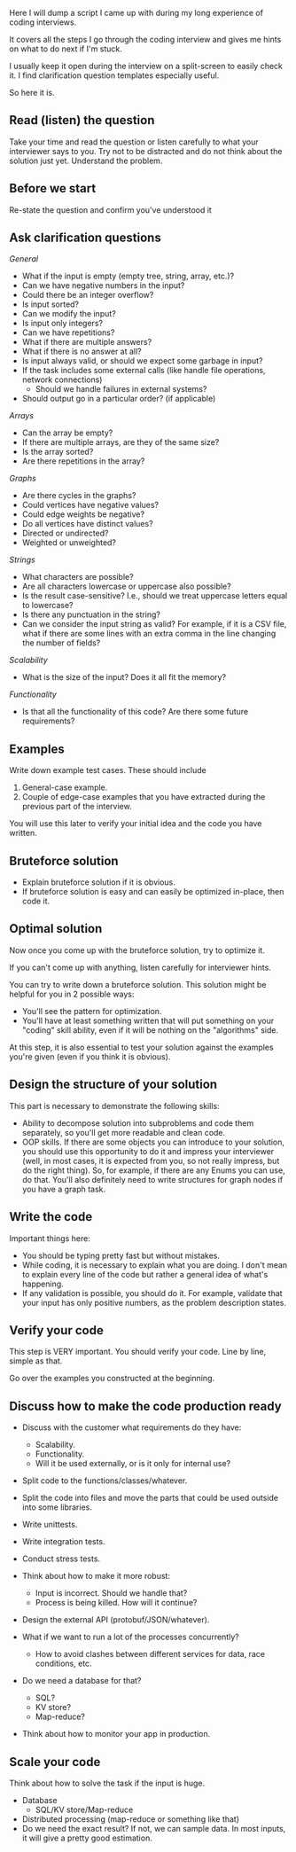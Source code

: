 Here I will dump a script I came up with during my long experience of coding interviews.

It covers all the steps I go through the coding interview and gives me hints on what to do next if I'm stuck.

I usually keep it open during the interview on a split-screen to easily check it. I find clarification question templates especially useful.

So here it is.

Read (listen) the question
--------------------------

Take your time and read the question or listen carefully to what your interviewer says to you. Try not to be distracted and do not think about the solution just yet. Understand the problem.

Before we start
---------------

Re-state the question and confirm you've understood it

Ask clarification questions
---------------------------

*General*

-   What if the input is empty (empty tree, string, array, etc.)?
-   Can we have negative numbers in the input?
-   Could there be an integer overflow?
-   Is input sorted?
-   Can we modify the input?
-   Is input only integers?
-   Can we have repetitions?
-   What if there are multiple answers?
-   What if there is no answer at all?
-   Is input always valid, or should we expect some garbage in input?
-   If the task includes some external calls (like handle file operations, network connections)
    -   Should we handle failures in external systems?
-   Should output go in a particular order? (if applicable)

*Arrays*

-   Can the array be empty?
-   If there are multiple arrays, are they of the same size?
-   Is the array sorted?
-   Are there repetitions in the array?

*Graphs*

-   Are there cycles in the graphs?
-   Could vertices have negative values?
-   Could edge weights be negative?
-   Do all vertices have distinct values?
-   Directed or undirected?
-   Weighted or unweighted?

*Strings*

-   What characters are possible?
-   Are all characters lowercase or uppercase also possible?
-   Is the result case-sensitive? I.e., should we treat uppercase letters equal to lowercase?
-   Is there any punctuation in the string?
-   Can we consider the input string as valid? For example, if it is a CSV file, what if there are some lines with an extra comma in the line changing the number of fields?

*Scalability*

-   What is the size of the input? Does it all fit the memory?

*Functionality*

-   Is that all the functionality of this code? Are there some future requirements?

Examples
--------

Write down example test cases. These should include

1.  General-case example.
2.  Couple of edge-case examples that you have extracted during the previous part of the interview.

You will use this later to verify your initial idea and the code you have written.

Bruteforce solution
-------------------

-   Explain bruteforce solution if it is obvious.
-   If bruteforce solution is easy and can easily be optimized in-place, then code it.

Optimal solution
----------------

Now once you come up with the bruteforce solution, try to optimize it.

If you can't come up with anything, listen carefully for interviewer hints.

You can try to write down a bruteforce solution. This solution might be helpful for you in 2 possible ways:

-   You'll see the pattern for optimization.
-   You'll have at least something written that will put something on your "coding" skill ability, even if it will be nothing on the "algorithms" side.

At this step, it is also essential to test your solution against the examples you're given (even if you think it is obvious).

Design the structure of your solution
-------------------------------------

This part is necessary to demonstrate the following skills:

-   Ability to decompose solution into subproblems and code them separately, so you'll get more readable and clean code.
-   OOP skills. If there are some objects you can introduce to your solution, you should use this opportunity to do it and impress your interviewer (well, in most cases, it is expected from you, so not really impress, but do the right thing). So, for example, if there are any Enums you can use, do that. You'll also definitely need to write structures for graph nodes if you have a graph task.

Write the code
--------------

Important things here:

-   You should be typing pretty fast but without mistakes.
-   While coding, it is necessary to explain what you are doing. I don't mean to explain every line of the code but rather a general idea of what's happening.
-   If any validation is possible, you should do it. For example, validate that your input has only positive numbers, as the problem description states.

Verify your code
----------------

This step is VERY important. You should verify your code. Line by line, simple as that.

Go over the examples you constructed at the beginning.

Discuss how to make the code production ready
---------------------------------------------

-   Discuss with the customer what requirements do they have:

    -   Scalability.
    -   Functionality.
    -   Will it be used externally, or is it only for internal use?
-   Split code to the functions/classes/whatever.

-   Split the code into files and move the parts that could be used outside into some libraries.

-   Write unittests.

-   Write integration tests.

-   Conduct stress tests.

-   Think about how to make it more robust:

    -   Input is incorrect. Should we handle that?
    -   Process is being killed. How will it continue?
-   Design the external API (protobuf/JSON/whatever).

-   What if we want to run a lot of the processes concurrently?

    -   How to avoid clashes between different services for data, race conditions, etc.
-   Do we need a database for that?

    -   SQL?
    -   KV store?
    -   Map-reduce?
-   Think about how to monitor your app in production.

Scale your code
---------------

Think about how to solve the task if the input is huge.

-   Database
    -   SQL/KV store/Map-reduce
-   Distributed processing (map-reduce or something like that)
-   Do we need the exact result? If not, we can sample data. In most inputs, it will give a pretty good estimation.